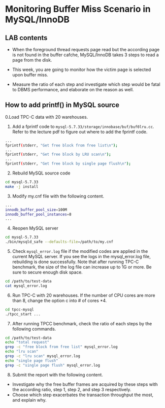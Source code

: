 # Monitoring Buffer Miss Scenario in MySQL/InnoDB

## LAB contents
- When the foreground thread requests page read but the according page is not found in the buffer cafche, MySQL/InnoDB takes 3 steps to read a page from the disk.
 
- This week, you are going to monitor how the victim page is selected upon buffer miss. 
- Measure the ratio of each step and investigate which step would be fatal to DBMS performance, and elaborate on the reason as well.

## How to add printf() in MySQL source 
0.Load TPC-C data with 20 warehouses.

1. Add a fprintf code to ```mysql-5.7.33/storage/innobase/buf/buf0lru.cc```. Refer to the lecture pdf to figure out where to add the fprintf code.
```bash
...
fprintf(stderr, "Get free block from free list\n");
...
fprintf(stderr, "Get free block by LRU scan\n");
...
fprintf(stderr, "Get free block by single page flush\n");
```

2. Rebuild MySQL source code
```bash
cd mysql-5.7.33
make -j install
```

3. Modify my.cnf file with the following content.
```bash
...
innodb_buffer_pool_size=100M
innodb_buffer_pool_instances=8
...
```

4. Reopen MySQL server
```bash
cd mysql-5.7.33
./bin/mysqld_safe --defaults-file=/path/to/my.cnf
```

5. Check ```mysql_error.log``` file if the modified codes are applied in the current MySQL server. If you see the logs in the mysql_error.log file, rebuilding is done successfully. Note that after running TPC-C benchmark, the size of the log file can increase up to 1G or more. Be sure to secure enough disk space.
```bash
cd /path/to/test-data
cat mysql_error.log
```

6. Run TPC-C with 20 warehouses. If the number of CPU cores are more than 8, change the option c into # of cores *4.
```bash
cd tpcc-mysql
./tpcc_start ...

```

7. After running TPCC benchmark, check the ratio of each steps by the following commands.
```bash
cd /path/to/test-data
echo "total request" 
grep -c "free block from free list" mysql_error.log
echo "lru scan" 
grep -c "lru scan" mysql_error.log
echo "single page flush" 
grep -c "single page flush" mysql_error.log
```

8. Submit the report with the following content.
- Investigate why the free buffer frames are acquired by these steps with the according ratio, step 1, step 2, and step 3 respectively. 
- Choose which step exacerbates the transaction throughput the most, and explain why.

